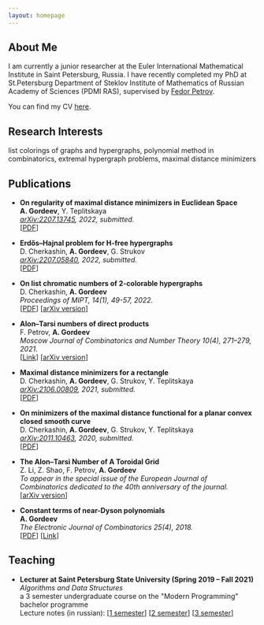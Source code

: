```yaml
---
layout: homepage
---
```


## About Me

I am currently a junior researcher at the Euler International Mathematical Institute in Saint Petersburg, Russia. I have recently completed my PhD at St.Petersburg Department of Steklov Institute of Mathematics of Russian Academy of Sciences (PDMI RAS), supervised by [Fedor Petrov](https://math-cs.spbu.ru/en/people/petrov-f-v/).

You can find my CV [here](https://c0pymaster.github.io/pdf/CV.pdf).

## Research Interests

list colorings of graphs and hypergraphs, polynomial method in combinatorics, extremal hypergraph problems, maximal distance minimizers

<!---
## News

- **[Feb. 2020]** Our paper about incremental learning is accepted to CVPR 2020.
- **[Feb. 2020]** We will host the ACM Multimedia Asia 2020 conference in Singapore!
- **[Sept. 2019]** Our paper about few-shot learning is accepted to NeurIPS 2019.
- **[Mar. 2019]** Our paper about few-shot learning is accepted to CVPR 2019.
--->

## Publications

- **On regularity of maximal distance minimizers in Euclidean Space**
  <br>
  **A. Gordeev**, Y. Teplitskaya
  <br>
  *[arXiv:2207.13745](https://arxiv.org/abs/2207.13745), 2022, submitted.*
  <br>
  [[PDF](https://arxiv.org/pdf/2207.13745.pdf)]

- **Erdős–Hajnal problem for H-free hypergraphs**
  <br>
  D. Cherkashin, **A. Gordeev**, G. Strukov
  <br>
  *[arXiv:2207.05840](https://arxiv.org/abs/2207.05840), 2022, submitted.*
  <br>
  [[PDF](https://arxiv.org/pdf/2207.05840.pdf)]


- **On list chromatic numbers of 2-colorable hypergraphs**
  <br>
  D. Cherkashin, **A. Gordeev**
  <br>
  *Proceedings of MIPT, 14(1), 49-57, 2022.*
  <br>
  [[PDF](https://mipt.ru/upload/medialibrary/745/05.pdf)] [[arXiv version](https://arxiv.org/abs/2102.02746)]

- **Alon–Tarsi numbers of direct products**
  <br>
  F. Petrov, **A. Gordeev**
  <br>
  *Moscow Journal of Combinatorics and Number Theory 10(4), 271–279, 2021.*
  <br>
  [[Link](https://doi.org/10.2140/moscow.2021.10.271)] [[arXiv version](https://arxiv.org/abs/2007.07140)]
  
- **Maximal distance minimizers for a rectangle**
  <br>
  D. Cherkashin, **A. Gordeev**, G. Strukov, Y. Teplitskaya
  <br>
  *[arXiv:2106.00809](https://arxiv.org/abs/2106.00809), 2021, submitted.*
  <br>
  [[PDF](https://arxiv.org/pdf/2106.00809.pdf)]

- **On minimizers of the maximal distance functional for a planar convex closed smooth curve**
  <br>
  D. Cherkashin, **A. Gordeev**, G. Strukov, Y. Teplitskaya
  <br>
  *[arXiv:2011.10463](https://arxiv.org/abs/2011.10463), 2020, submitted.*
  <br>
  [[PDF](https://arxiv.org/pdf/2011.10463.pdf)]

- **The Alon–Tarsi Number of A Toroidal Grid**
  <br>
  Z. Li, Z. Shao, F. Petrov, **A. Gordeev**
  <br>
  *To appear in the special issue of the European Journal of Combinatorics dedicated to the 40th anniversary of the journal.*
  <br>
  [[arXiv version](https://arxiv.org/abs/1912.12466)]

- **Constant terms of near-Dyson polynomials**
  <br>
  **A. Gordeev**
  <br>
  *The Electronic Journal of Combinatorics 25(4), 2018.*
  <br>
  [[PDF](https://www.combinatorics.org/ojs/index.php/eljc/article/view/v25i4p11/pdf)] [[Link](https://doi.org/10.37236/7087)]


## Teaching

- **Lecturer at Saint Petersburg State University (Spring 2019 – Fall 2021)**
  <br>
  *Algorithms and Data Structures*
  <br>
  a 3 semester undergraduate course on the "Modern Programming" bachelor programme
  <br>
  Lecture notes (in russian):
  [[1 semester](https://c0pymaster.github.io/pdf/Algorithms_I.pdf)]
  [[2 semester](https://c0pymaster.github.io/pdf/Algorithms_II.pdf)]
  [[3 semester](https://c0pymaster.github.io/pdf/Algorithms_III.pdf)]


<!---
## Services

- Conference Reviewers: NeurIPS 2020, CVPR 2020.
- Journal Reviewers: T-PAMI, IJCV.
--->